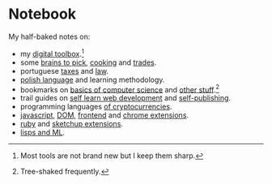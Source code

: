 # Notebook

My half-baked notes on:

- my [digital toolbox](on-toolbox.md).[^1]
- some [brains to pick](on-brains-to-pick.md), [cooking](on-cooking.md) and [trades](on-trades.md).
- portuguese [taxes](on-portuguese-tax-system.md) and [law](on-portuguese-law.md).
- [polish language](on-polish-language.md) and learning methodology.
- bookmarks on [basics of computer science](on-computer-science.md) and [other stuff](on-bookmarks.md).[^2]
- trail guides on [self learn web development](trail-guide-web-development.md) and [self-publishing](trail-guide-self-publishing.md).  
- programming languages [of cryptocurrencies](on-crypto.md).
- [javascript](on-native-methods-tricks-quirks.js), [DOM](on-js-dom-html-css.html), [frontend](on-js-frontend-frameworks.js) and [chrome extensions](on-extensions-chrome.js).
- [ruby](on-native-methods-tricks-quirks.rb) and [sketchup extensions](on-extensions-sketchup.md).
- [lisps and ML](on-lisps-and-ml.md).

[^1]: Most tools are not brand new but I keep them sharp.
[^2]: Tree-shaked frequently.
